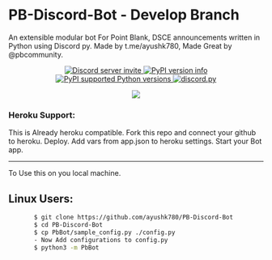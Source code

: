 # PB-Discord-Bot - Develop Branch
An extensible modular bot For Point Blank, DSCE announcements written in Python using Discord py.
Made by t.me/ayushk780, Made Great by @pbcommunity.

<p align="center">
  <a href="https://discord.gg/GSpqRnU">
    <img src="https://discordapp.com/api/guilds/707715073308753921/widget.png?style=shield" alt="Discord server invite" />
  </a>
  <a href="https://pypi.python.org/pypi/discord.py">
    <img src="https://img.shields.io/pypi/v/discord.py.svg" alt="PyPI version info" />
  </a>
  <a href="https://pypi.python.org/pypi/discord.py">
    <img src="https://img.shields.io/pypi/pyversions/discord.py.svg" alt="PyPI supported Python versions" />
  </a>
  <a href="https://github.com/Rapptz/discord.py/">
    <img src="https://img.shields.io/badge/discord-py-blue.svg" alt="discord.py" />
  </a>
</p>
<p align="center">
  <a href="http://makeapullrequest.com">
    <img src="https://img.shields.io/badge/PRs-welcome-brightgreen.svg">
  </a>
</p>

### Heroku Support:
This is Already heroku compatible. Fork this repo and connect your github to heroku. Deploy. Add vars from app.json to heroku settings.
Start your Bot app.

___
To Use this on you local machine.
 ## Linux Users:
 ```bash
        $ git clone https://github.com/ayushk780/PB-Discord-Bot
        $ cd PB-Discord-Bot
        $ cp PbBot/sample_config.py ./config.py
        - Now Add configurations to config.py
        $ python3 -m PbBot
```
